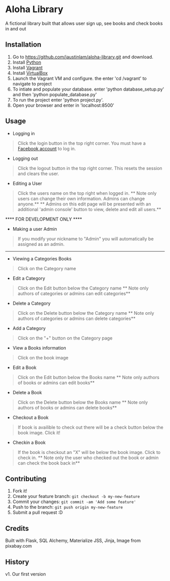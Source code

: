 # Aloha Library
A fictional library built that allows user sign up, see books and check books in and out

## Installation
1. Go to https://github.com/jaustinlam/aloha-library.git and download.
2. Install [Python](https://www.python.org/downloads/)
3. Install [Vagrant](https://www.vagrantup.com)
4. Install [VirtualBox](https://www.virtualbox.org)
5. Launch the Vagrant VM and configure. the enter 'cd /vagrant' to navigate to project
6. To intiate and populate your database. enter 'python database_setup.py' and then 'python populate_database.py'
7. To run the project enter 'python project.py'.
8. Open your browser and enter in 'localhost:8500'

## Usage
* Logging in
> Click the login button in the top right corner. You must have a [Facebook account](https://www.facebook.com) to log in.

* Logging out
> Click the logout button in the top right corner. This resets the session and clears the user.

* Editing a User
> Click the users name on the top right when logged in.
> ** Note only users can change their own information. Admins can change anyone.**
> ** Admins on this edit page will be presented with an additional 'admin console' button to view, delete and edit all users.**

**** FOR DEVELOPMENT ONLY ****
* Making a user Admin
> If you modify your nickname to "Admin" you will automatically be assigned as an admin.
******************************
* Viewing a Categories Books
> Click on the Category name

* Edit a Category
> Click on the Edit button below the Category name
> ** Note only authors of categories or admins can edit categories**

* Delete a Category
> Click on the Delete button below the Category name
> ** Note only authors of categories or admins can delete categories**

* Add a Category
> Click on the "+" button on the Category page

* View a Books information
> Click on the book image

* Edit a Book
> Click on the Edit button below the Books name
> ** Note only authors of books or admins can edit books**

* Delete a Book
> Click on the Delete button below the Books name
> ** Note only authors of books or admins can delete books**

* Checkout a Book
> If book is availible to check out there will be a check button below the book image. Click it!

* Checkin a Book
> If the book is checkout an "X" will be below the book image. Click to check in.
> ** Note only the user who checked out the book or admin can check the book back in**



## Contributing

1. Fork it!
2. Create your feature branch: `git checkout -b my-new-feature`
3. Commit your changes: `git commit -am 'Add some feature'`
4. Push to the branch: `git push origin my-new-feature`
5. Submit a pull request :D

## Credits
Built with Flask, SQL Alchemy, Materialize JSS, Jinja,
Image from pixabay.com

## History

v1. Our first version

